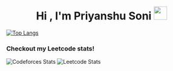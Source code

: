 
<h1 align="center"><b>Hi , I'm Priyanshu Soni </b><img src="https://media.giphy.com/media/hvRJCLFzcasrR4ia7z/giphy.gif" width="35"></h1>

[![Top Langs](https://github-readme-stats.vercel.app/api/top-langs/?username=pri1712)](https://github.com/anuraghazra/github-readme-stats)

<h3><b>Checkout my Leetcode stats!</b></h3>

![Codeforces Stats](https://codeforces-readme-stats.vercel.app/api/card?username=priy1712)
![Leetcode Stats](https://leetcard.jacoblin.cool/prixxx?theme=dark)
